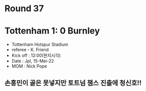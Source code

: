 # Round 37
# Tottenham 1: 0 Burnley
- Tottenham Hotspur Stadium
- referee - K. Friend
- Kick off : 12:00(현지시각)
- Date : Jpl, 15-Mei-22
- MOM : Nick Pope

## 손흥민이 골은 못넣지만 토트넘 챔스 진출에 청신호!!
